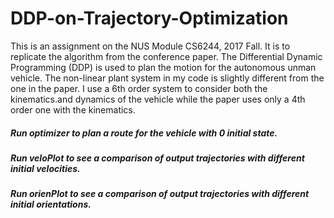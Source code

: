 # DDP-on-Trajectory-Optimization

This is an assignment on the NUS Module CS6244, 2017 Fall. It is to replicate the algorithm from the conference paper. The Differential Dynamic Programming (DDP) is used to plan the motion for the autonomous unman vehicle. The non-linear plant system in my code is slightly different from the one in the paper. I use a 6th order system to consider both the kinematics.and dynamics of the vehicle while the paper uses only a 4th order one with the kinematics.

##### Run optimizer to plan a route for the vehicle with 0 initial state.

##### Run veloPlot to see a comparison of output trajectories with different initial velocities.

##### Run orienPlot to see a comparison of output trajectories with different initial orientations.
